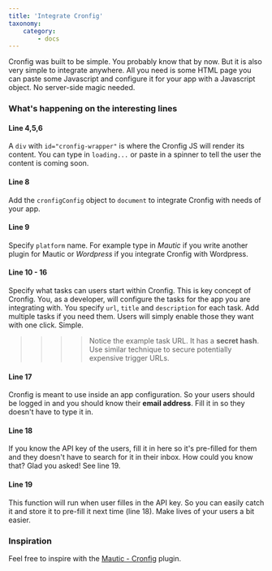 ```yaml
---
title: 'Integrate Cronfig'
taxonomy:
    category:
        - docs
---
```


Cronfig was built to be simple. You probably know that by now. But it is also very simple to integrate anywhere. All you need is some HTML page you can paste some Javascript and configure it for your app with a Javascript object. No server-side magic needed.

<script src="https://gist.github.com/escopecz/f398baa387173147aefc1a3cf82fa084.js"></script>

### What's happening on the interesting lines

#### Line 4,5,6

A `div` with `id="cronfig-wrapper"` is where the Cronfig JS will render its content. You can type in `loading...` or paste in a spinner to tell the user the content is coming soon.

#### Line 8

Add the `cronfigConfig` object to `document` to integrate Cronfig with needs of your app.

#### Line 9

Specify `platform` name. For example type in _Mautic_ if you write another plugin for Mautic or _Wordpress_ if you integrate Cronfig with Wordpress.

#### Line 10 - 16

Specify what tasks can users start within Cronfig. This is key concept of Cronfig. You, as a developer, will configure the tasks for the app you are integrating with. You specify `url`, `title` and `description` for each task. Add multiple tasks if you need them. Users will simply enable those they want with one click. Simple.

>>>> Notice the example task URL. It has a **secret hash**. Use similar technique to secure potentially expensive trigger URLs.

#### Line 17

Cronfig is meant to use inside an app configuration. So your users should be logged in and you should know their **email address**. Fill it in so they doesn't have to type it in.

#### Line 18

If you know the API key of the users, fill it in here so it's pre-filled for them and they doesn't have to search for it in their inbox. How could you know that? Glad you asked! See line 19.

#### Line 19

This function will run when user filles in the API key. So you can easily catch it and store it to pre-fill it next time (line 18). Make lives of your users a bit easier.

### Inspiration

Feel free to inspire with the [Mautic - Cronfig](https://github.com/cronfig/mautic-cronfig) plugin.